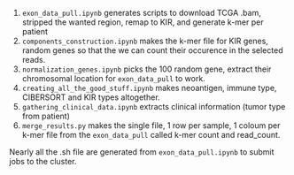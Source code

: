 1. `exon_data_pull.ipynb` generates scripts to download TCGA .bam, stripped the wanted region, remap to KIR, and generate k-mer per patient
2. `components_construction.ipynb` makes the k-mer file for KIR genes, random genes so that the we can count their occurence in the selected reads.
3. `normalization_genes.ipynb` picks the 100 random gene, extract their chromosomal location for `exon_data_pull` to work.
4. `creating_all_the_good_stuff.ipynb` makes neoantigen, immune type, CIBERSORT and KIR types altogether.
5. `gathering_clinical_data.ipynb` extracts clinical information (tumor type from patient)
6. `merge_results.py` makes the single file, 1 row per sample, 1 coloum per k-mer file from the `exon_data_pull` called k-mer count and read_count.


Nearly all the .sh file are generated from `exon_data_pull.ipynb` to submit jobs to the cluster.

